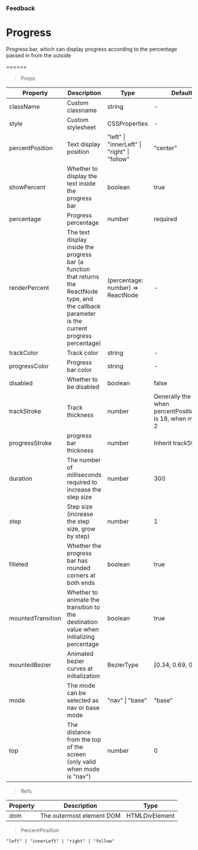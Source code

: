 ### Feedback

# Progress 

Progress bar, which can display progress according to the percentage passed in from the outside

======

> Props

|Property|Description|Type|DefaultValue|
|----------|-------------|------|------|
|className|Custom classname|string|-|
|style|Custom stylesheet|CSSProperties|-|
|percentPosition|Text display position|"left" \| "innerLeft" \| "right" \| "follow"|"center"|
|showPercent|Whether to display the text inside the progress bar|boolean|true|
|percentage|Progress percentage|number|required|
|renderPercent|The text display inside the progress bar (a function that returns the ReactNode type, and the callback parameter is the current progress percentage)|(percentage: number) =\> ReactNode|-|
|trackColor|Track color|string|-|
|progressColor|Progress bar color|string|-|
|disabled|Whether to be disabled|boolean|false|
|trackStroke|Track thickness|number|Generally the default is 4, when percentPosition=innerLeft is 18, when mode=nav is 2|
|progressStroke|progress bar thickness|number|Inherit trackStroke value|
|duration|The number of milliseconds required to increase the step size|number|300|
|step|Step size (increase the step size, grow by step)|number|1|
|filleted|Whether the progress bar has rounded corners at both ends|boolean|true|
|mountedTransition|Whether to animate the transition to the destination value when initializing percentage|boolean|true|
|mountedBezier|Animated bezier curves at initialization|BezierType|[0.34, 0.69, 0.1, 1]|
|mode|The mode can be selected as nav or base mode|"nav" \| "base"|"base"|
|top|The distance from the top of the screen (only valid when mode is "nav")|number|0|

> Refs

|Property|Description|Type|
|----------|-------------|------|
|dom|The outermost element DOM|HTMLDivElement|

> PercentPosition

```
"left" | "innerLeft" | "right" | "follow"
```
